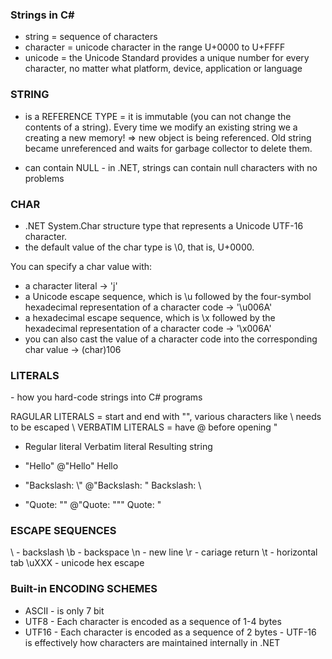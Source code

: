<h3>Strings in C# </h3>

- string = sequence of characters
- character = unicode character in the range U+0000 to U+FFFF
- unicode = the Unicode Standard provides a unique number for every character, no matter what platform, device, application or language

<h3>STRING </h3>

- is a REFERENCE TYPE = it is immutable (you can not change the contents of a string). Every time we modify an existing string we a creating a new memory! => new object is
                        being referenced. Old string became unreferenced and waits for garbage collector to delete them. 
                      
- can contain NULL - in .NET, strings can contain null characters with no problems

<h3>CHAR </h3>

- .NET System.Char structure type that represents a Unicode UTF-16 character.
- the default value of the char type is \0, that is, U+0000.

You can specify a char value with:
 - a character literal -> 'j'
 - a Unicode escape sequence, which is \u followed by the four-symbol hexadecimal representation of a character code -> '\u006A'
 - a hexadecimal escape sequence, which is \x followed by the hexadecimal representation of a character code -> '\x006A'
 - you can also cast the value of a character code into the corresponding char value -> (char)106
 
 <h3>LITERALS </h3>
 - how you hard-code strings into C# programs
 
 RAGULAR LITERALS = start and end with "", various characters like \ needs to be escaped \\
 VERBATIM LITERALS = have @ before opening "
 
 
- Regular literal   Verbatim literal	  Resulting string

- "Hello"	          @"Hello"	          Hello
- "Backslash: \\"	  @"Backslash: \"	    Backslash: \
- "Quote: \""	      @"Quote: """	      Quote: "


 <h3>ESCAPE SEQUENCES</h3>

\\ - backslash
\b - backspace
\n - new line
\r - cariage return
\t - horizontal tab
\uXXX - unicode hex escape


<h3>Built-in ENCODING SCHEMES</h3>

- ASCII - is only 7 bit
- UTF8 - Each character is encoded as a sequence of 1-4 bytes
- UTF16 - Each character is encoded as a sequence of 2 bytes
        - UTF-16 is effectively how characters are maintained internally in .NET

